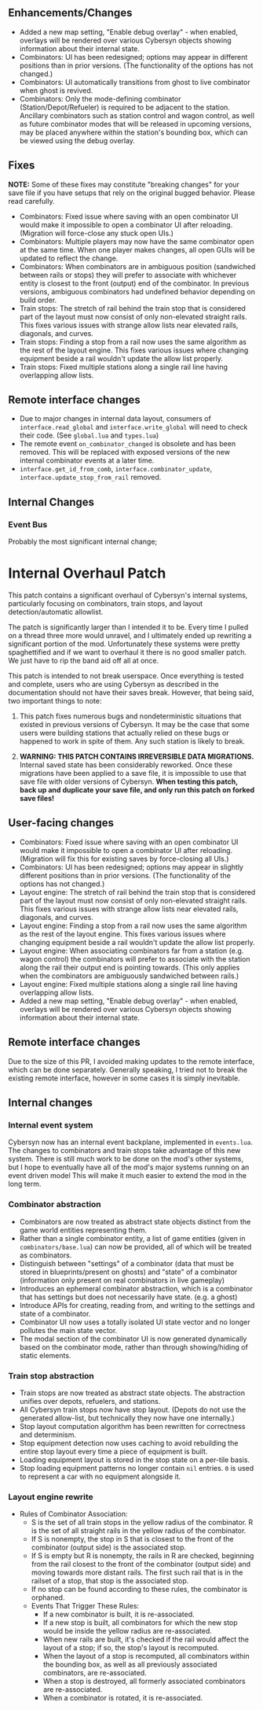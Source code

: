 ## Enhancements/Changes

- Added a new map setting, "Enable debug overlay" - when enabled, overlays will be rendered over various Cybersyn objects showing information about their internal state.
- Combinators: UI has been redesigned; options may appear in different positions than in prior versions. (The functionality of the options has not changed.)
- Combinators: UI automatically transitions from ghost to live combinator when ghost is revived.
- Combinators: Only the mode-defining combinator (Station/Depot/Refueler) is required to be adjacent to the station. Ancillary combinators such as station control and wagon control, as well as future combinator modes that will be released in upcoming versions, may be placed anywhere within the station's bounding box, which can be viewed using the debug overlay.

## Fixes

**NOTE:** Some of these fixes may constitute "breaking changes" for your save file if you have setups that rely on the original bugged behavior. Please read carefully.

- Combinators: Fixed issue where saving with an open combinator UI would make it impossible to open a combinator UI after reloading. (Migration will force-close any stuck open UIs.)
- Combinators: Multiple players may now have the same combinator open at the same time. When one player makes changes, all open GUIs will be updated to reflect the change.
- Combinators: When combinators are in ambiguous position (sandwiched between rails or stops) they will prefer to associate with whichever entity is closest to the front (output) end of the combinator. In previous versions, ambiguous combinators had undefined behavior depending on build order.
- Train stops: The stretch of rail behind the train stop that is considered part of the layout must now consist of only non-elevated straight rails. This fixes various issues with strange allow lists near elevated rails, diagonals, and curves.
- Train stops: Finding a stop from a rail now uses the same algorithm as the rest of the layout engine. This fixes various issues where changing equipment beside a rail wouldn't update the allow list properly.
- Train stops: Fixed multiple stations along a single rail line having overlapping allow lists.

## Remote interface changes

- Due to major changes in internal data layout, consumers of `interface.read_global` and `interface.write_global` will need to check their code. (See `global.lua` and `types.lua`)
- The remote event `on_combinator_changed` is obsolete and has been removed. This will be replaced with exposed versions of the new internal combinator events at a later time.
- `interface.get_id_from_comb`, `interface.combinator_update`, `interface.update_stop_from_rail` removed.

## Internal Changes

### Event Bus

Probably the most significant internal change;

# Internal Overhaul Patch

This patch contains a significant overhaul of Cybersyn's internal systems, particularly focusing on combinators, train stops, and layout detection/automatic allowlist.

The patch is significantly larger than I intended it to be. Every time I pulled on a thread three more would unravel, and I ultimately ended up rewriting a significant portion of the mod. Unfortunately these systems were pretty spaghettified and if we want to overhaul it there is no good smaller patch. We just have to rip the band aid off all at once.

This patch is intended to not break userspace. Once everything is tested and complete, users who are using Cybersyn as described in the documentation should not have their saves break. However, that being said, two important things to note:

1) This patch fixes numerous bugs and nondeterministic situations that existed in previous versions of Cybersyn. It may be the case that some users were building stations that actually relied on these bugs or happened to work in spite of them. Any such station is likely to break.

2) **WARNING: THIS PATCH CONTAINS IRREVERSIBLE DATA MIGRATIONS.** Internal saved state has been considerably reworked. Once these migrations have been applied to a save file, it is impossible to use that save file with older versions of Cybersyn. **When testing this patch, back up and duplicate your save file, and only run this patch on forked save files!**

## User-facing changes

- Combinators: Fixed issue where saving with an open combinator UI would make it impossible to open a combinator UI after reloading. (Migration will fix this for existing saves by force-closing all UIs.)
- Combinators: UI has been redesigned; options may appear in slightly different positions than in prior versions. (The functionality of the options has not changed.)
- Layout engine: The stretch of rail behind the train stop that is considered part of the layout must now consist of only non-elevated straight rails. This fixes various issues with strange allow lists near elevated rails, diagonals, and curves.
- Layout engine: Finding a stop from a rail now uses the same algorithm as the rest of the layout engine. This fixes various issues where changing equipment beside a rail wouldn't update the allow list properly.
- Layout engine: When associating combinators far from a station (e.g. wagon control) the combinators will prefer to associate with the station along the rail their output end is pointing towards. (This only applies when the combinators are ambiguously sandwiched between rails.)
- Layout engine: Fixed multiple stations along a single rail line having overlapping allow lists.
- Added a new map setting, "Enable debug overlay" - when enabled, overlays will be rendered over various Cybersyn objects showing information about their internal state.

## Remote interface changes

Due to the size of this PR, I avoided making updates to the remote interface, which can be done separately. Generally speaking, I tried not to break the existing remote interface, however in some cases it is simply inevitable.



## Internal changes

### Internal event system
Cybersyn now has an internal event backplane, implemented in `events.lua`. The changes to combinators and train stops take advantage of this new system. There is still much work to be done on the mod's other systems, but I hope to eventually have all of the mod's major systems running on an event driven model This will make it much easier to extend the mod in the long term.

### Combinator abstraction
- Combinators are now treated as abstract state objects distinct from the game world entities representing them.
- Rather than a single combinator entity, a list of game entities (given in `combinators/base.lua`) can now be provided, all of which will be treated as combinators.
- Distinguish between "settings" of a combinator (data that must be stored in blueprints/present on ghosts) and "state" of a combinator (information only present on real combinators in live gameplay)
- Introduces an ephemeral combinator abstraction, which is a combinator that has settings but does not necessarily have state. (e.g. a ghost)
- Introduce APIs for creating, reading from, and writing to the settings and state of a combinator.
- Combinator UI now uses a totally isolated UI state vector and no longer pollutes the main state vector.
- The modal section of the combinator UI is now generated dynamically based on the combinator mode, rather than through showing/hiding of static elements.

### Train stop abstraction
- Train stops are now treated as abstract state objects. The abstraction unifies over depots, refuelers, and stations.
- All Cybersyn train stops now have stop layout. (Depots do not use the generated allow-list, but technically they now have one internally.)
- Stop layout computation algorithm has been rewritten for correctness and determinism.
- Stop equipment detection now uses caching to avoid rebuilding the entire stop layout every time a piece of equipment is built.
- Loading equipment layout is stored in the stop state on a per-tile basis.
- Stop loading equipment patterns no longer contain `nil` entries. `0` is used to represent a car with no equipment alongside it.


### Layout engine rewrite
- Rules of Combinator Association:
  - S is the set of all train stops in the yellow radius of the combinator. R is the set of all straight rails in the yellow radius of the combinator.
  - If S is nonempty, the stop in S that is closest to the front of the combinator (output side) is the associated stop.
  - If S is empty but R is nonempty, the rails in R are checked, beginning from the rail closest to the front of the combinator (output side) and moving towards more distant rails. The first such rail that is in the railset of a stop, that stop is the associated stop.
  - If no stop can be found according to these rules, the combinator is orphaned.
  - Events That Trigger These Rules:
    - If a new combinator is built, it is re-associated.
    - If a new stop is built, all combinators for which the new stop would be inside the yellow radius are re-associated.
    - When new rails are built, it's checked if the rail would affect the layout of a stop; if so, the stop's layout is recomputed.
    - When the layout of a stop is recomputed, all combinators within the bounding box, as well as all previously associated combinators, are re-associated.
    - When a stop is destroyed, all formerly associated combinators are re-associated.
    - When a combinator is rotated, it is re-associated.

